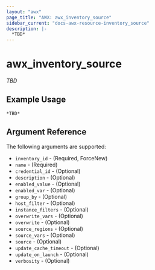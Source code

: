 ```yaml
---
layout: "awx"
page_title: "AWX: awx_inventory_source"
sidebar_current: "docs-awx-resource-inventory_source"
description: |-
  *TBD*
---
```


# awx_inventory_source

*TBD*

## Example Usage

```hcl
*TBD*
```

## Argument Reference

The following arguments are supported:

* `inventory_id` - (Required, ForceNew) 
* `name` - (Required) 
* `credential_id` - (Optional) 
* `description` - (Optional) 
* `enabled_value` - (Optional) 
* `enabled_var` - (Optional) 
* `group_by` - (Optional) 
* `host_filter` - (Optional) 
* `instance_filters` - (Optional) 
* `overwrite_vars` - (Optional) 
* `overwrite` - (Optional) 
* `source_regions` - (Optional) 
* `source_vars` - (Optional) 
* `source` - (Optional) 
* `update_cache_timeout` - (Optional) 
* `update_on_launch` - (Optional) 
* `verbosity` - (Optional) 

